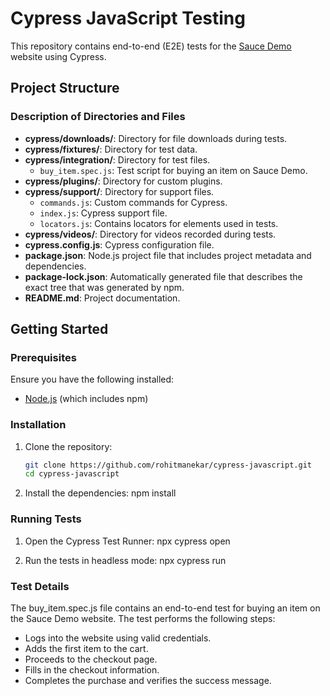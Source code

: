 # Cypress JavaScript Testing

This repository contains end-to-end (E2E) tests for the [Sauce Demo](https://www.saucedemo.com/) website using Cypress.

## Project Structure

### Description of Directories and Files

- **cypress/downloads/**: Directory for file downloads during tests.
- **cypress/fixtures/**: Directory for test data.
- **cypress/integration/**: Directory for test files.
  - `buy_item.spec.js`: Test script for buying an item on Sauce Demo.
- **cypress/plugins/**: Directory for custom plugins.
- **cypress/support/**: Directory for support files.
  - `commands.js`: Custom commands for Cypress.
  - `index.js`: Cypress support file.
  - `locators.js`: Contains locators for elements used in tests.
- **cypress/videos/**: Directory for videos recorded during tests.
- **cypress.config.js**: Cypress configuration file.
- **package.json**: Node.js project file that includes project metadata and dependencies.
- **package-lock.json**: Automatically generated file that describes the exact tree that was generated by npm.
- **README.md**: Project documentation.

## Getting Started

### Prerequisites

Ensure you have the following installed:
- [Node.js](https://nodejs.org/) (which includes npm)

### Installation

1. Clone the repository:

   ```bash
   git clone https://github.com/rohitmanekar/cypress-javascript.git
   cd cypress-javascript

2. Install the dependencies:
   npm install

### Running Tests

1. Open the Cypress Test Runner:
    npx cypress open

2. Run the tests in headless mode:
    npx cypress run

### Test Details
The buy_item.spec.js file contains an end-to-end test for buying an item on the Sauce Demo website. The test performs the following steps:

- Logs into the website using valid credentials.
- Adds the first item to the cart.
- Proceeds to the checkout page.
- Fills in the checkout information.
- Completes the purchase and verifies the success message.
